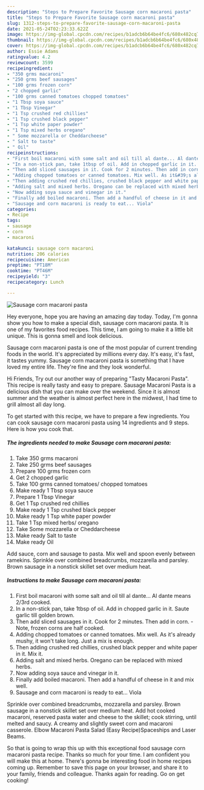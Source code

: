 ```yaml
---
description: "Steps to Prepare Favorite Sausage corn macaroni pasta"
title: "Steps to Prepare Favorite Sausage corn macaroni pasta"
slug: 1312-steps-to-prepare-favorite-sausage-corn-macaroni-pasta
date: 2021-05-24T02:23:33.622Z
image: https://img-global.cpcdn.com/recipes/b1adcb6b64be4fc6/680x482cq70/sausage-corn-macaroni-pasta-recipe-main-photo.jpg
thumbnail: https://img-global.cpcdn.com/recipes/b1adcb6b64be4fc6/680x482cq70/sausage-corn-macaroni-pasta-recipe-main-photo.jpg
cover: https://img-global.cpcdn.com/recipes/b1adcb6b64be4fc6/680x482cq70/sausage-corn-macaroni-pasta-recipe-main-photo.jpg
author: Essie Adams
ratingvalue: 4.2
reviewcount: 3599
recipeingredient:
- "350 grms macaroni"
- "250 grms beef sausages"
- "100 grms frozen corn"
- "2 chopped garlic"
- "100 grms canned tomatoes chopped tomatoes"
- "1 Tbsp soya sauce"
- "1 Tbsp Vinegar"
- "1 Tsp crushed red chillies"
- "1 Tsp crushed black pepper"
- "1 Tsp white paper powder"
- "1 Tsp mixed herbs oregano"
- " Some mozzarella or Cheddarcheese"
- " Salt to taste"
- " Oil"
recipeinstructions:
- "First boil macaroni with some salt and oil till al dante... Al dante means 2/3rd cooked."
- "In a non-stick pan, take 1tbsp of oil. Add in chopped garlic in it. Saute garlic till golden brown."
- "Then add sliced sausages in it. Cook for 2 minutes. Then add in corn.  Note, frozen corns are half cooked."
- "Adding chopped tomatoes or canned tomatoes. Mix well. As it&#39;s already mushy, it won&#39;t take long. Just a mix is enough."
- "Then adding crushed red chillies, crushed black pepper and white paper in it. Mix it."
- "Adding salt and mixed herbs. Oregano can be replaced with mixed herbs."
- "Now adding soya sauce and vinegar in it."
- "Finally add boiled macaroni. Then add a handful of cheese in it and mix well."
- "Sausage and corn macaroni is ready to eat... Viola"
categories:
- Recipe
tags:
- sausage
- corn
- macaroni

katakunci: sausage corn macaroni 
nutrition: 206 calories
recipecuisine: American
preptime: "PT18M"
cooktime: "PT46M"
recipeyield: "3"
recipecategory: Lunch

---
```



![Sausage corn macaroni pasta](https://img-global.cpcdn.com/recipes/b1adcb6b64be4fc6/680x482cq70/sausage-corn-macaroni-pasta-recipe-main-photo.jpg)

Hey everyone, hope you are having an amazing day today. Today, I'm gonna show you how to make a special dish, sausage corn macaroni pasta. It is one of my favorites food recipes. This time, I am going to make it a little bit unique. This is gonna smell and look delicious.

Sausage corn macaroni pasta is one of the most popular of current trending foods in the world. It's appreciated by millions every day. It's easy, it's fast, it tastes yummy. Sausage corn macaroni pasta is something that I have loved my entire life. They're fine and they look wonderful.

Hi Friends, Try out our another way of preparing &#34;Tasty Macaroni Pasta&#34;. This recipe is really tasty and easy to prepare. Sausage Macaroni Pasta is a delicious dish that you can make over the weekend. Since it is almost summer and the weather is almost perfect here in the midwest, I had time to grill almost all day long.


To get started with this recipe, we have to prepare a few ingredients. You can cook sausage corn macaroni pasta using 14 ingredients and 9 steps. Here is how you cook that.

<!--inarticleads1-->

##### The ingredients needed to make Sausage corn macaroni pasta:

1. Take 350 grms macaroni
1. Take 250 grms beef sausages
1. Prepare 100 grms frozen corn
1. Get 2 chopped garlic
1. Take 100 grms canned tomatoes/ chopped tomatoes
1. Make ready 1 Tbsp soya sauce
1. Prepare 1 Tbsp Vinegar
1. Get 1 Tsp crushed red chillies
1. Make ready 1 Tsp crushed black pepper
1. Make ready 1 Tsp white paper powder
1. Take 1 Tsp mixed herbs/ oregano
1. Take  Some mozzarella or Cheddarcheese
1. Make ready  Salt to taste
1. Make ready  Oil


Add sauce, corn and sausage to pasta. Mix well and spoon evenly between ramekins. Sprinkle over combined breadcrumbs, mozzarella and parsley. Brown sausage in a nonstick skillet set over medium heat. 

<!--inarticleads2-->

##### Instructions to make Sausage corn macaroni pasta:

1. First boil macaroni with some salt and oil till al dante... Al dante means 2/3rd cooked.
1. In a non-stick pan, take 1tbsp of oil. Add in chopped garlic in it. Saute garlic till golden brown.
1. Then add sliced sausages in it. Cook for 2 minutes. Then add in corn.  - Note, frozen corns are half cooked.
1. Adding chopped tomatoes or canned tomatoes. Mix well. As it&#39;s already mushy, it won&#39;t take long. Just a mix is enough.
1. Then adding crushed red chillies, crushed black pepper and white paper in it. Mix it.
1. Adding salt and mixed herbs. Oregano can be replaced with mixed herbs.
1. Now adding soya sauce and vinegar in it.
1. Finally add boiled macaroni. Then add a handful of cheese in it and mix well.
1. Sausage and corn macaroni is ready to eat... Viola


Sprinkle over combined breadcrumbs, mozzarella and parsley. Brown sausage in a nonstick skillet set over medium heat. Add hot cooked macaroni, reserved pasta water and cheese to the skillet; cook stirring, until melted and saucy. A creamy and slightly sweet corn and macaroni casserole. Elbow Macaroni Pasta Salad (Easy Recipe)Spaceships and Laser Beams. 

So that is going to wrap this up with this exceptional food sausage corn macaroni pasta recipe. Thanks so much for your time. I am confident you will make this at home. There's gonna be interesting food in home recipes coming up. Remember to save this page on your browser, and share it to your family, friends and colleague. Thanks again for reading. Go on get cooking!
